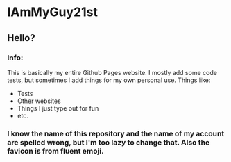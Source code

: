 # IAmMyGuy21st
## Hello?
### Info:
This is basically my entire Github Pages website. I mostly add some code tests, but sometimes I add things for my own personal use. Things like:
- Tests
- Other websites
- Things I just type out for fun
- etc.
### I know the name of this repository and the name of my account are spelled wrong, but I'm too lazy to change that. Also the favicon is from fluent emoji.
